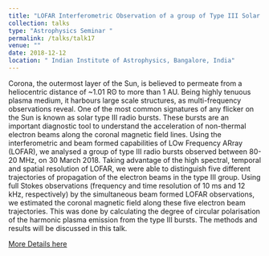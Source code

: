 ```yaml
---
title: "LOFAR Interferometric Observation of a group of Type III Solar Radio Bursts"
collection: talks
type: "Astrophysics Seminar "
permalink: /talks/talk17
venue: ""
date: 2018-12-12
location: " Indian Institute of Astrophysics, Bangalore, India"
---
```


 Corona, the outermost layer of the Sun, is believed to permeate from a heliocentric distance of ~1.01 Rʘ to more than 1 AU. Being highly tenuous plasma medium, it harbours large scale structures, as multi-frequency observations reveal. One of the most common signatures of any flicker on the Sun is known as solar type III radio bursts. These bursts are an important diagnostic tool to understand the acceleration of non-thermal electron beams along the coronal magnetic field lines. Using the interferometric and beam formed capabilities of LOw Frequency ARray (LOFAR), we analysed a group of type III radio bursts observed between 80-20 MHz, on 30 March 2018. Taking advantage of the high spectral, temporal and spatial resolution of LOFAR, we were able to distinguish five different trajectories of propagation of the electron beams in the type III group. Using full Stokes observations (frequency and time resolution of 10 ms and 12 kHz, respectively) by the simultaneous beam formed LOFAR observations, we estimated the coronal magnetic field along these five electron beam trajectories. This was done by calculating the degree of circular polarisation of the harmonic plasma emission from the type III bursts. The methods and results will be discussed in this talk. 

<a href="https://www.iiap.res.in/drupal/abstract?gfd=TVRFd013PT0=">More Details here</a> 